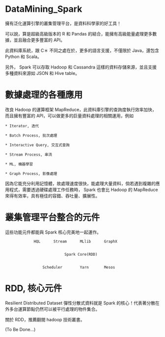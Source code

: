 # DataMining_Spark
擁有泛化運算引擎的叢集管理平台，是資料科學家的好工具！

可以說，算是超級高級版本的 R 和 Pandas 的結合，能擁有高級能量處理更多數據，並且融合更多豐富的 API。

此資料庫系統，跟 C＊ 不同之處在於，更多的語言支援，不僅限於 Java，還包含 Python 和 Scala。

另外， Spark 可以存取 Hadoop 和 Cassandra 這樣的資料存儲來源，並且支援多種資料來源如 JSON 和 Hive table。

# 數據處理的各種應用

改良 Hadoop 的運算框架 MapReduce，此資料庫引擎的查詢度執行效率加快，而且擁有豐富的 API，可以做更多的巨量資料處理的相關運用，例如 

    * Iterator, 迭代

    * Batch Process, 批次處理

    * Interactive Query, 交互式查詢

    * Stream Process, 串流

    * ML, 機器學習

    * Graph Process, 影像處理

因為它能充分利用記憶體，故處理速度很快，能處理大量資料，倘若遇到複雜的應用程式，需要透過硬碟處理工作任務時， Spark 也會比 Hadoop 的 MapReduce 來得有效率，具有極佳的容錯、吞吐量、擴展性。

# 叢集管理平台整合的元件


這些功能元件都能與 Spark 核心完美地一起運作。


                 HQL      Stream      MLlib      GraphX


                               Spark Core(RDD)


                     Scheduler        Yarn       Mesos

# RDD, 核心元件

Resilient Distributed Dataset 彈性分散式資料就是 Spark 的核心！代表著分散在外多台運算節點仍然可以被平行處理的物件集合。

關於 RDD，推薦翻閱 hadoop 技術叢書。

(To Be Done...)
